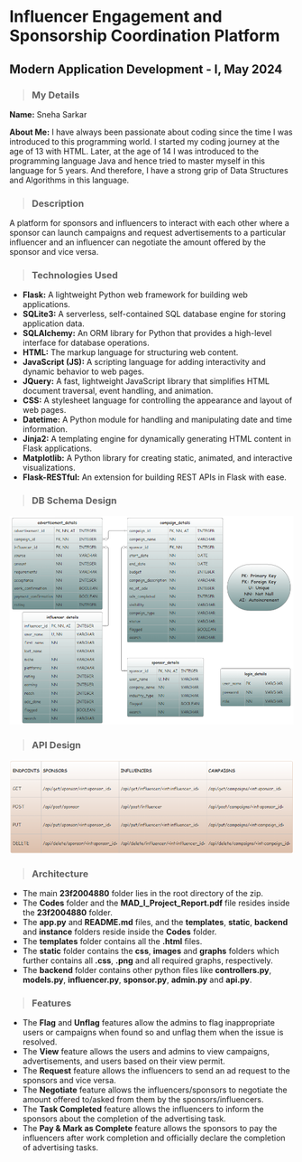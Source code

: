 # Influencer Engagement and Sponsorship Coordination Platform 
## Modern Application Development - I, May 2024


> ### **My Details**

**Name:** Sneha Sarkar

**About Me:** I have always been passionate about coding since the time I was introduced to this programming world. I started my coding journey at the age of 13 with HTML. Later, at the age of 14 I was introduced to the programming language Java and hence tried to master myself in this language for 5 years. And therefore, I have a strong grip of Data Structures and Algorithms in this language.


> ### **Description** 

A platform for sponsors and influencers to interact with each other where a sponsor can launch campaigns and request advertisements to a particular influencer and an influencer can negotiate the amount offered by the sponsor and vice versa.


> ### **Technologies Used**

+ **Flask:** A lightweight Python web framework for building web applications.
+ **SQLite3:** A serverless, self-contained SQL database engine for storing application data.
+ **SQLAlchemy:** An ORM library for Python that provides a high-level interface for database operations.
+ **HTML:** The markup language for structuring web content.
+ **JavaScript (JS):** A scripting language for adding interactivity and dynamic behavior to web pages.
+ **JQuery:** A fast, lightweight JavaScript library that simplifies HTML document traversal, event handling, and animation.
+ **CSS:** A stylesheet language for controlling the appearance and layout of web pages.
+ **Datetime:** A Python module for handling and manipulating date and time information.
+ **Jinja2:** A templating engine for dynamically generating HTML content in Flask applications.
+ **Matplotlib:** A Python library for creating static, animated, and interactive visualizations.
+ **Flask-RESTful:** An extension for building REST APIs in Flask with ease.


> ### **DB Schema Design**

![ERD](/static/images/ERD.jpg)


> ### **API Design**

![ERD](/static/images/API.jpg)


> ### **Architecture** 

+ The main **23f2004880** folder lies in the root directory of the zip.
+ The **Codes** folder and the **MAD_I_Project_Report.pdf** file resides inside the **23f2004880** folder.
+ The **app.py** and **README.md** files, and the **templates**, **static**, **backend** and **instance** folders reside inside the **Codes** folder.
+ The **templates** folder contains all the **.html** files.
+ The **static** folder contains the **css**, **images** and **graphs** folders which further contains all **.css**, **.png** and all required graphs, respectively.
+ The **backend** folder contains other python files like **controllers.py**, **models.py**, **influencer.py**, **sponsor.py**, **admin.py** and **api.py**.


> ### **Features** 

+ The **Flag** and **Unflag** features allow the admins to flag inappropriate users or campaigns when found so and unflag them when the issue is resolved.
+ The **View** feature allows the users and admins to view campaigns, advertisements, and users based on their view permit.
+ The **Request** feature allows the influencers to send an ad request to the sponsors and vice versa.
+ The **Negotiate** feature allows the influencers/sponsors to negotiate the amount offered to/asked from them by the sponsors/influencers.
+ The **Task Completed** feature allows the influencers to inform the sponsors about the completion of the advertising task.
+ The **Pay & Mark as Complete** feature allows the sponsors to pay the influencers after work completion and officially declare the completion of advertising tasks.


